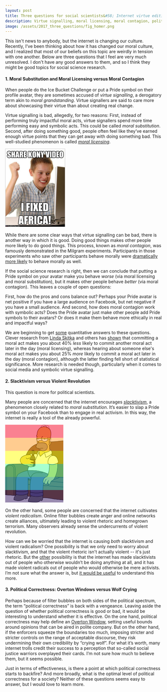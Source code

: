 ```yaml
---
layout: post
title: Three questions for social scientists&#58; Internet virtue edition
description: Virtue signalling, moral licensing, moral contagion, political correctness, and slacktivism.
image: /assets/2017_three_questions/fig_homer.png
---
```

 
This isn't news to anybody, but the internet is changing our culture. Recently, I've been thinking about how it has changed our moral culture, and I realized that most of our beliefs on this topic are weirdly in tension with one another. Below are three questions that I feel are very much unresolved. I don't have any good answers to them, and so I think they might be good topics for social science research.
 
#### 1. Moral Substitution and Moral Licensing versus Moral Contagion
When people do the Ice Bucket Challenge or put a Pride symbol on their profile avatar, they are sometimes accused of _virtue signalling_, a derogatory term akin to _moral grandstanding_. Virtue signallers are said to care more about showcasing their virtue than about creating real change. 
 
Virtue signalling is bad, allegedly, for two reasons:
First, instead of performing truly impactful moral acts, virtue signallers spend more time performing easy and symbolic acts. This could be called _moral substitution_.
Second, after doing something good, people often feel like they’ve earned enough virtue points that they can get away with doing something bad. This well-studied phenomenon is called _[moral licensing](https://en.wikipedia.org/wiki/Self-licensing)_.

<div class="wrapper">
  <img src='/assets/2017_three_questions/fig_kony.jpg' height="250" class="inner" style="position:relative; border: #ccc 1px solid;" >
</div>

While there are some clear ways that virtue signalling can be bad, there is another way in which it is good. Doing good things makes other people more likely to do good things. This process, known as _moral contagion_, was famously demonstrated in the Milgram experiments. Participants in those experiments who saw other participants behave morally were [dramatically more likely](https://www.saylor.org/site/wp-content/uploads/2011/08/PSYCH202A-3.1.1-Milgram-experiment.pdf) to behave morally as well.
 
If the social science research is right, then we can conclude that putting a Pride symbol on your avatar make you behave _worse_ (via moral licensing and moral substitution), but it makes other people behave _better_ (via moral contagion). This leaves a couple of open questions:
 
First, how do the pros and cons balance out? Perhaps your Pride avatar is net positive if you have a large audience on Facebook, but net negative if you have a small audience. And second, how does moral contagion work with symbolic acts? Does the Pride avatar just make other people add Pride symbols to their avatars? Or does it make them behave more ethically in real and impactful ways?
 
We are beginning to get [some](http://smart-meter-analytics.de/downloads/papers/Tiefenbeck%20-%20For%20better%20or%20for%20worse.pdf) quantitative answers to these questions. Clever research from [Linda Skitka](https://twitter.com/LindaSkitka) and others has [shown](https://www.researchgate.net/profile/Linda_Skitka/publication/265606809_Morality_in_everyday_life/links/57457f2608ae9f741b410416.pdf) that committing a moral act makes you about 40% _less_ likely to commit another moral act later in the day (moral licensing), whereas hearing about someone else's moral act makes you about 25% _more_ likely to commit a moral act later in the day (moral contagion), although the latter finding fell short of statistical significance. More research is needed though, particularly when it comes to social media and symbolic virtue signalling. 
  
#### 2. Slacktivism versus Violent Revolution

This question is more for political scientists.

Many people are concerned that the internet encourages _[slacktivism](https://en.wikipedia.org/wiki/Slacktivism)_, a phenomenon closely related to _moral substitution_. It’s easier to slap a Pride symbol on your Facebook than to engage in real activism. In this way, the internet is really a tool of the already powerful.

<div class="wrapper">
  <img src='/assets/2017_three_questions/fig_homer.png' height="250" class="inner" style="position:relative border: #222 2px solid;" >
</div> 

On the other hand, some people are concerned that the internet cultivates _violent radicalism_. Online filter bubbles create anger and online networks create alliances, ultimately leading to violent rhetoric and homegrown terrorism.  Many observers already sense the undercurrents of violent revolution.
 
How can we be worried that the internet is causing _both_ slacktivism and violent radicalism? One possibility is that we only need to worry about slacktivism, and that the violent rhetoric isn't actually violent -- it's just rhetoric. But the [other](http://firstmonday.org/article/view/3336/2767) possibility is that the internet has made slacktivists out of people who otherwise wouldn’t be doing anything at all, and it has made violent radicals out of people who would otherwise be mere activists. I’m not sure what the answer is, but [it would be useful](https://www.nytimes.com/2017/05/10/opinion/crisis-or-stasis.html?_r=0) to understand this more.


#### 3. Political Correctness: Overton Windows versus Wolf Crying
Perhaps because of filter bubbles on both sides of the political spectrum, the term “political correctness” is back with a vengeance. Leaving aside the question of whether political correctness is good or bad, it would be interesting to understand whether it is effective. On the one hand, political correctness may help define an [Overton Window](https://en.wikipedia.org/wiki/Overton_window), setting useful bounds around opinions that can be aired in polite company. But on the other hand, if the enforcers squeeze the boundaries too much, imposing stricter and stricter controls on the range of acceptable discourse, they risk undermining their own credibility by “crying wolf”. For what it’s worth, many internet trolls credit their success to a perception that so-called social justice warriors overplayed their cards. I’m not sure how much to believe them, but it seems possible.
 
Just in terms of effectiveness, is there a point at which political correctness starts to backfire? And more broadly, what is the optimal level of political correctness for a society? Neither of these questions seems easy to answer, but I would love to learn more.
